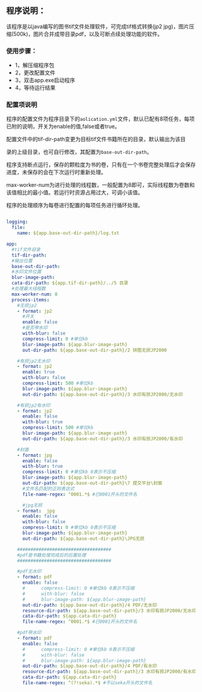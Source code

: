 ## 程序说明：

该程序是以java编写的图书tif文件处理软件，可完成tif格式转换(jp2 jpg)，图片压缩(500k)，图片合并成带目录pdf，以及可断点续处理功能的软件。

### 使用步骤：

- 1，解压缩程序包
- 2，更改配置文件
- 3，双击app.exe启动程序
- 4，等待运行结果

### 配置项说明

程序的配置文件为程序目录下的`aolication.yml`文件，默认已配有8项任务，每项已附的说明，开关为enable的值,false或者true。

配置文件中的tif-dir-path变更为目标tif文件书籍所在的目录，默认输出为该目

录的上级目录，也可自行修改，其配置为`base-out-dir-path`。

程序支持断点运行，保存的颗粒度为书的卷，只有在一个书卷完整处理后才会保存进度，未保存的会在下次运行时重新处理。

max-worker-num为进行处理的线程数，一般配置为8即可，实际线程数为卷数和该值相比的最小值。若运行时资源占用过大，可调小该值。

程序的处理顺序为每卷进行配置的每项任务进行循环处理。

```yml

logging:
  file:
    name: ${app.base-out-dir-path}/log.txt

app:
  #tif文件目录
  tif-dir-path:
  #输出位置
  base-out-dir-path:
  #水印文件位置
  blur-image-path:
  cata-dir-path: ${app.tif-dir-path}/../5 目录
  #处理最大线程数
  max-worker-num: 8
  process-items:
    #无损jp2
    - format: jp2
      #开关
      enable: false
      #是否带水印
      with-blur: false
      compress-limit: 0 #单位kb
      blur-image-path: ${app.blur-image-path}
      out-dir-path: ${app.base-out-dir-path}/2 拼图无损JP2000

    #有损jp2无水印
    - format: jp2
      enable: true
      with-blur: false
      compress-limit: 500 #单位kb
      blur-image-path: ${app.blur-image-path}
      out-dir-path: ${app.base-out-dir-path}/3 水印有损JP2000/无水印

    #有损jp2有水印
    - format: jp2
      enable: false
      with-blur: true
      compress-limit: 500 #单位kb
      blur-image-path: ${app.blur-image-path}
      out-dir-path: ${app.base-out-dir-path}/3 水印有损JP2000/有水印

    #封面
    - format: jpg
      enable: false
      with-blur: true
      compress-limit: 0 #单位kb 0表示不压缩
      blur-image-path: ${app.blur-image-path}
      out-dir-path: ${app.base-out-dir-path}\7 提交平台\封面
      #文件名匹配的正则表达式
      file-name-regex: ^0001.*$ #已0001开头的文件名

      #jpg无损
    - format:  jpg
      enable: false
      with-blur: false
      compress-limit: 0 #单位kb 0表示不压缩
      blur-image-path: ${app.blur-image-path}
      out-dir-path: ${app.base-out-dir-path}\JPG无损

    ###################################
    #pdf是书籍处理完成后的后置处理
    ###################################

    #pdf无水印
    - format: pdf
      enable: false
      #      compress-limit: 0 #单位kb 0表示不压缩
      #      with-blur: false
      #      blur-image-path: ${app.blur-image-path}
      out-dir-path: ${app.base-out-dir-path}/4 PDF/无水印
      resource-dir-path: ${app.base-out-dir-path}/3 水印有损JP2000/无水印
      cata-dir-path: ${app.cata-dir-path}
      file-name-regex: ^0001.*$ #已0001开头的文件名

    #pdf带水印
    - format: pdf
      enable: false
      #      compress-limit: 0 #单位kb 0表示不压缩
      #      with-blur: false
      #      blur-image-path: ${app.blur-image-path}
      out-dir-path: ${app.base-out-dir-path}/4 PDF/有水印
      resource-dir-path: ${app.base-out-dir-path}/3 水印有损JP2000/有水印
      cata-dir-path: ${app.cata-dir-path}
      file-name-regex: ^(?!seka).*$ #不以seka开头的文件名
```

